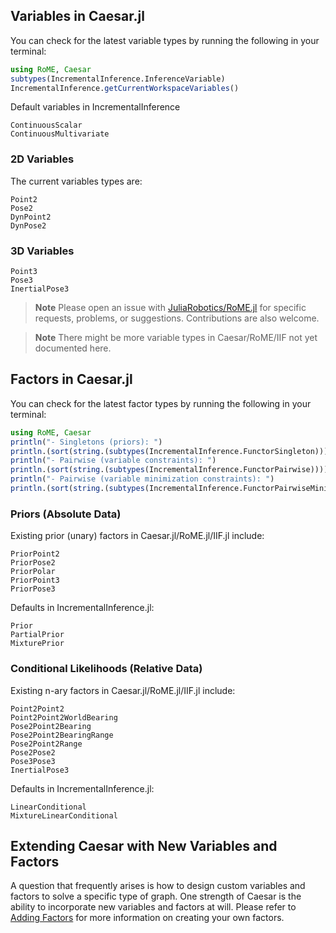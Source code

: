 
## Variables in Caesar.jl
You can check for the latest variable types by running the following in your terminal:

```julia
using RoME, Caesar
subtypes(IncrementalInference.InferenceVariable)
IncrementalInference.getCurrentWorkspaceVariables()
```

Default variables in IncrementalInference

```@docs
ContinuousScalar
ContinuousMultivariate
```

### 2D Variables

The current variables types are:
```@docs
Point2
Pose2
DynPoint2
DynPose2
```

### 3D Variables

```@docs
Point3
Pose3
InertialPose3
```

> **Note** Please open an issue with [JuliaRobotics/RoME.jl](http://www.github.com/JuliaRobotics/RoME.jl) for specific requests, problems, or suggestions.  Contributions are also welcome.

> **Note** There might be more variable types in Caesar/RoME/IIF not yet documented here.

## Factors in Caesar.jl
You can check for the latest factor types by running the following in your terminal:

```julia
using RoME, Caesar
println("- Singletons (priors): ")
println.(sort(string.(subtypes(IncrementalInference.FunctorSingleton))));
println("- Pairwise (variable constraints): ")
println.(sort(string.(subtypes(IncrementalInference.FunctorPairwise))));
println("- Pairwise (variable minimization constraints): ")
println.(sort(string.(subtypes(IncrementalInference.FunctorPairwiseMinimize))));
```

### Priors (Absolute Data)
Existing prior (unary) factors in Caesar.jl/RoME.jl/IIF.jl include:

```@docs
PriorPoint2
PriorPose2
PriorPolar
PriorPoint3
PriorPose3
```

Defaults in IncrementalInference.jl:
```@docs
Prior
PartialPrior
MixturePrior
```

### Conditional Likelihoods (Relative Data)
Existing n-ary factors in Caesar.jl/RoME.jl/IIF.jl include:
```@docs
Point2Point2
Point2Point2WorldBearing
Pose2Point2Bearing
Pose2Point2BearingRange
Pose2Point2Range
Pose2Pose2
Pose3Pose3
InertialPose3
```

Defaults in IncrementalInference.jl:
```@docs
LinearConditional
MixtureLinearConditional
```

## Extending Caesar with New Variables and Factors
A question that frequently arises is how to design custom variables and factors to solve a specific type of graph. One strength of Caesar is the ability to incorporate new variables and factors at will. Please refer to [Adding Factors](adding_variables_factors.md) for more information on creating your own factors.
